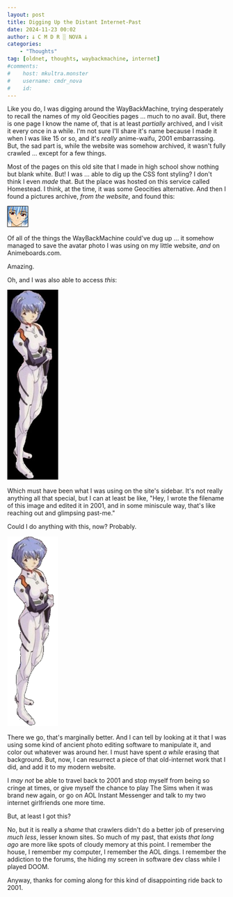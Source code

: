 ```yaml
---
layout: post
title: Digging Up the Distant Internet-Past
date: 2024-11-23 00:02
author: 𐕣 C M D R ░ NOVA 𐕣
categories:
    - "Thoughts"
tag: [oldnet, thoughts, waybackmachine, internet]
#comments:
#    host: mkultra.monster
#    username: cmdr_nova
#    id: 
---
```

Like you do, I was digging around the WayBackMachine, trying desperately to recall the names of my old Geocities pages ... much to no avail. But, there is one page I know the name of, that is at least *partially* archived, and I visit it every once in a while. I'm not sure I'll share it's name because I made it when I was like 15 or so, and it's *really* anime-waifu, 2001 embarrassing. But, the sad part is, while the website was somehow archived, it wasn't fully crawled ... except for a few things.

Most of the pages on this old site that I made in high school show nothing but blank white. But! I was ... able to dig up the CSS font styling? I don't think I even *made* that. But the place was hosted on this service called Homestead. I think, at the time, it was some Geocities alternative. And then I found a pictures archive, *from the website*, and found this:

<img src="/img/2001/n_rei.gif">

Of all of the things the WayBackMachine could've dug up ... it somehow managed to save the avatar photo I was using on my little website, *and* on Animeboards.com.

Amazing.

Oh, and I was also able to access *this*:

<img src="/img/2001/rei_sidebar.jpg">

Which must have been what I was using on the site's sidebar. It's not really anything all that special, but I can at least be like, "Hey, I wrote the filename of this image and edited it in 2001, and in some miniscule way, that's like reaching out and glimpsing past-me."

Could I do anything with this, now? Probably.

<img src="/img/2001/rei_sidebar(2024).png">

There we go, that's marginally better. And I can tell by looking at it that I was using some kind of ancient photo editing software to manipulate it, and color out whatever was around her. I must have spent *a while* erasing that background. But, now, I can resurrect a piece of that old-internet work that I did, and add it to my modern website.

I *may not* be able to travel back to 2001 and stop myself from being so cringe at times, or give myself the chance to play The Sims when it was brand new again, or go on AOL Instant Messenger and talk to my two internet girlfriends one more time.

But, at least I got this?

No, but it is really a *shame* that crawlers didn't do a better job of preserving *much less*, lesser known sites. So much of my past, that exists *that long ago* are more like spots of cloudy memory at this point. I remember the house, I remember my computer, I remember the AOL dings. I remember the addiction to the forums, the hiding my screen in software dev class while I played DOOM.

Anyway, thanks for coming along for this kind of disappointing ride back to 2001.